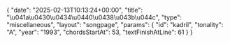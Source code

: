 {
    "date": "2025-02-13T10:13:24+00:00",
    "title": "\u041a\u0430\u0434\u0440\u0438\u043b\u044c",
    "type": "miscellaneous",
    "layout": "songpage",
    "params": {
        "id": "kadril",
        "tonality": "A",
        "year": "1993",
        "chordsStartAt": 53,
        "textFinishAtLine": 61
    }
}